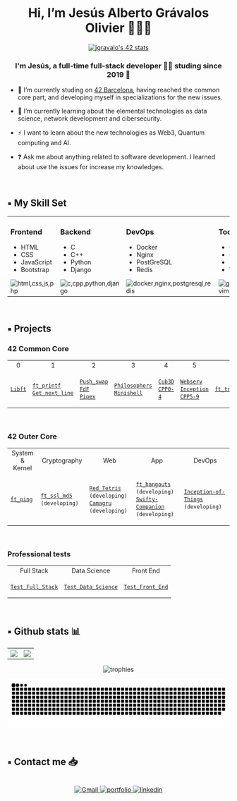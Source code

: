 


<h1 align="center"> Hi, I’m Jesús Alberto Grávalos Olivier 🙋🏻‍♂️ </h1>


<div align="center">
  
[![jgravalo's 42 stats](https://badge.mediaplus.ma/binary/jgravalo?1337Badge=off&UM6P=off)](https://github.com/jgravalo/42Cursus)

</div>


### <div align="center">I'm Jesús, a full-time full-stack developer 👨‍💻 studing since 2019 🚀</div>  
  

- 🔭 I’m currently studing on [42 Barcelona](https://www.42barcelona.com/es/), having reached the common core part, and developing myself in specializations for the new issues.


- 🌱 I’m currently learning about the elemental technologies as data science, network development and cibersecurity.
  

- ⚡ I want to learn about the new technologies as Web3, Quantum computing and AI.


- ❓ Ask me about anything related to software development. I learned about use the issues for increase my knowledges.
<br>

## ▪️ My Skill Set
<table align="center"><tr><td valign="top" width="25%">

### Frontend
- HTML
- CSS
- JavaScript
- Bootstrap
<img alt="html,css,js,php" src="https://skillicons.dev/icons?i=html,css,js,bootstrap"/>

</td><td valign="top" width="25%">

### Backend
- C
- C++
- Python
- Django
<img alt="c,cpp,python,django" src="https://skillicons.dev/icons?i=c,cpp,python,django"/>

</td><td valign="top" width="25%">

### DevOps
- Docker
- Nginx
- PostGreSQL
- Redis
<img alt="docker,nginx,postgresql,redis" src="https://skillicons.dev/icons?i=docker,nginx,postgresql,redis"/>

</td><td valign="top" width="25%">

### Tools
- Git
- Github
- Bash
- Vim
<img alt="git,github,bash,vim" src="https://skillicons.dev/icons?i=git,github,bash,vim"/>

</td></tr></table>
<br>

## ▪️ Projects
### 42 Common Core
<div align="center">
<table>
  <tr>
    <td align="center"> 0 </td>
    <td align="center"> 1 </td>
    <td align="center"> 2 </td>
    <td align="center"> 3 </td>
    <td align="center"> 4 </td>
    <td align="center"> 5 </td>
    <td align="center"> 6 </td>
  </tr>
  <tr>
    <td align="left">

[`Libft`](https://github.com/jgravalo/Libft)
    </td>
    <td align="left">

  [`ft_printf`](https://github.com/jgravalo/ft_printf)<br>
  [`Get_next_line`](https://github.com/jgravalo/Get_next_line)
    </td>
    <td align="left">

[`Push_swap`](https://github.com/jgravalo/Push_swap)<br>
[`FdF`](https://github.com/jgravalo/FdF)<br>
[`Pipex`](https://github.com/jgravalo/Pipex)
    </td>
    <td align="left">

[`Philosophers`](https://github.com/jgravalo/Philosophers)<br>
[`Minishell`](https://github.com/jgravalo/Minishell)
    </td>
    <td align="left">

[`Cub3D`](https://github.com/jgravalo/Cub3D)<br>
[`CPP0-4`](https://github.com/jgravalo/CPP0-4)
    </td>
    <td align="left">

[`Webserv`](https://github.com/jgravalo/Webserv)<br>
[`Inception`](https://github.com/jgravalo/Inception)<br>
[`CPP5-9`](https://github.com/jgravalo/CPP5-9)
    </td>
    <td align="left">

[`ft_transcendence`](https://github.com/jgravalo/ft_transcendence)<br>
    </td>
  </tr>
</table>
</div>
<br>

### 42 Outer Core
<div align="center">
<table>
  <tr>
    <td align="center"> System & Kernel </td>
    <td align="center"> Cryptography </td>
    <td align="center"> Web </td>
    <td align="center"> App </td>
    <td align="center"> DevOps </td>
  </tr>
  <tr>
    <td align="left">
      
[`ft_ping`](https://github.com/jgravalo/ft_ping)
    </td>
    <td align="left">
    
[`ft_ssl_md5`](https://github.com/jgravalo/ft_ssl_md5) `(developing)`
    </td>
    <td align="left">

[`Red_Tetris`](https://github.com/jgravalo/Red_Tetris) `(developing)`<br>
[`Camagru`](https://github.com/jgravalo/Camagru) `(developing)`
    </td>
    <td align="left">

[`ft_hangouts`](https://github.com/jgravalo/ft_hangouts) `(developing)`<br>
[`Swifty-Companion`](https://github.com/jgravalo/Swifty-Companion) `(developing)`
    </td>
    <td align="left">
    
[`Inception-of-Things`](https://github.com/jgravalo/Inception-of-Things) `(developing)`
    </td>
  </tr>
</table>
</div>
<br>

### Professional tests
<div align="center">
<table>
  <tr>
    <td align="center"> Full Stack </td>
    <td align="center"> Data Science </td>
    <td align="center"> Front End </td>
  </tr>
  <tr>
    <td align="center">
      
[`Test_Full_Stack`](https://github.com/jgravalo/Test_Full_Stack)
    </td>
    <td align="center">
    
[`Test_Data_Science`](https://github.com/jgravalo/Test_Data_Science)
    </td>
    <td align="center">
    
[`Test_Front_End`](https://github.com/jgravalo/Test_Front_End)
    </td>
  </tr>
</table>
</div>
<br>


## ▪️ Github stats 📊
<table align="center"><tr><td align="center" valign="center" width="50%">

<div align="center"><img src="https://github-readme-stats.vercel.app/api?username=jgravalo&show_icons=true&count_private=true&hide_border=true" align="center" style="width: 100%" /></div>

</td><td valign="top" width="50%">

<div align="center"><img src="https://github-readme-stats.vercel.app/api/top-langs/?username=jgravalo&hide_border=true&layout=donut" align="center" style="width: 100%" /></div>

</td></tr></table>

<div align="center">
  <img src="https://github-profile-trophy.vercel.app/?username=jgravalo&row=1" alt="trophies" style="width:75%">
</div>

<p align="center">
  <a href="https://github.com/jgravalo">
    <img src="https://raw.githubusercontent.com/Platane/snk/output/github-contribution-grid-snake.svg">
  </a>
</p>
<br>

## ▪️ Contact me 📥
<br/>
<div align="center">
<a href='mailto:jgravalo@student.42barcelona.com' target="_blank">
<img src=https://img.shields.io/badge/Gmail-100000?&style=for-the-badge&logo=Gmail&logoColor=white&labelColor=EA4335&color=EA4335 alt=Gmail style="margin-bottom: 5px;" />
</a>
<a href="https://jgravalo.github.io" target="_blank">
<img src=https://img.shields.io/badge/github-%2324292e.svg?&style=for-the-badge&logo=github&logoColor=white alt=portfolio style="margin-bottom: 5px;" />
</a>
<a href="https://linkedin.com/in/jgravalo" target="_blank">
<img src=https://img.shields.io/badge/linkedin-%231E77B5.svg?&style=for-the-badge&logo=linkedin&logoColor=white alt=linkedin style="margin-bottom: 5px;" />
</a>
</div>
<br/>
<br/>
<br/>
<br/>
